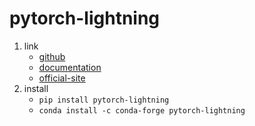 # pytorch-lightning

1. link
   * [github](https://github.com/PyTorchLightning/pytorch-lightning)
   * [documentation](https://pytorch-lightning.rtfd.io/en/latest/)
   * [official-site](https://github.com/PyTorchLightning/pytorch-lightning)
2. install
   * `pip install pytorch-lightning`
   * `conda install -c conda-forge pytorch-lightning`
